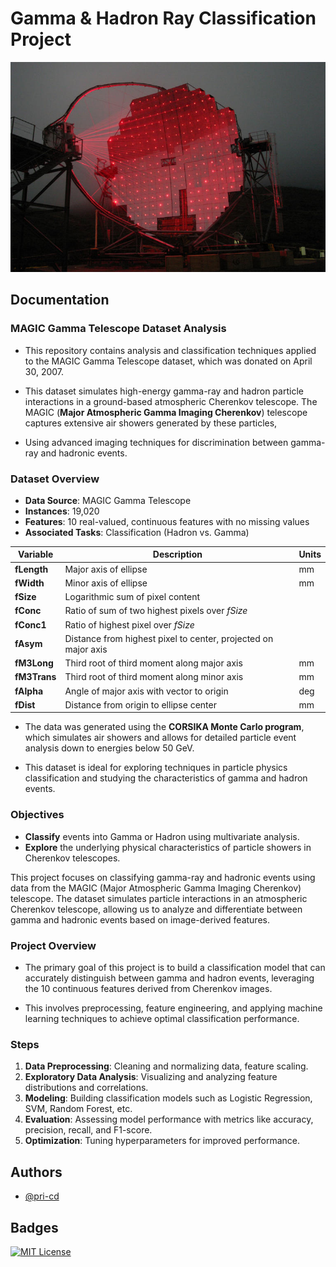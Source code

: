 # **Gamma & Hadron Ray Classification Project**

![MAGIC Telescope](./MAGIC-Telescope.jpg)

## **Documentation**

### **MAGIC Gamma Telescope Dataset Analysis**

- This repository contains analysis and classification techniques applied to the MAGIC Gamma Telescope dataset, which was donated on April 30, 2007. 

- This dataset simulates high-energy gamma-ray and hadron particle interactions in a ground-based atmospheric Cherenkov telescope. The MAGIC (**Major Atmospheric Gamma Imaging Cherenkov**) telescope captures extensive air showers generated by these particles, 

- Using advanced imaging techniques for discrimination between gamma-ray and hadronic events.

### **Dataset Overview**

- **Data Source**: MAGIC Gamma Telescope
- **Instances**: 19,020
- **Features**: 10 real-valued, continuous features with no missing values
- **Associated Tasks**: Classification (Hadron vs. Gamma)

| Variable   | Description                                         | Units |
|------------|-----------------------------------------------------|-------|
| **fLength**  | Major axis of ellipse                               | mm    |
| **fWidth**   | Minor axis of ellipse                               | mm    |
| **fSize**    | Logarithmic sum of pixel content                    |       |
| **fConc**    | Ratio of sum of two highest pixels over *fSize*     |       |
| **fConc1**   | Ratio of highest pixel over *fSize*                 |       |
| **fAsym**    | Distance from highest pixel to center, projected on major axis | |
| **fM3Long**  | Third root of third moment along major axis         | mm    |
| **fM3Trans** | Third root of third moment along minor axis         | mm    |
| **fAlpha**   | Angle of major axis with vector to origin           | deg   |
| **fDist**    | Distance from origin to ellipse center              | mm    |

- The data was generated using the **CORSIKA Monte Carlo program**, which simulates air showers and allows for detailed particle event analysis down to energies below 50 GeV. 

- This dataset is ideal for exploring techniques in particle physics classification and studying the characteristics of gamma and hadron events.

### **Objectives**
- **Classify** events into Gamma or Hadron using multivariate analysis.
- **Explore** the underlying physical characteristics of particle showers in Cherenkov telescopes.




This project focuses on classifying gamma-ray and hadronic events using data from the MAGIC (Major Atmospheric Gamma Imaging Cherenkov) telescope. The dataset simulates particle interactions in an atmospheric Cherenkov telescope, allowing us to analyze and differentiate between gamma and hadronic events based on image-derived features.

### **Project Overview**

- The primary goal of this project is to build a classification model that can accurately distinguish between gamma and hadron events, leveraging the 10 continuous features derived from Cherenkov images. 

- This involves preprocessing, feature engineering, and applying machine learning techniques to achieve optimal classification performance.


### **Steps**

1. **Data Preprocessing**: Cleaning and normalizing data, feature scaling.
2. **Exploratory Data Analysis**: Visualizing and analyzing feature distributions and correlations.
3. **Modeling**: Building classification models such as Logistic Regression, SVM, Random Forest, etc.
4. **Evaluation**: Assessing model performance with metrics like accuracy, precision, recall, and F1-score.
5. **Optimization**: Tuning hyperparameters for improved performance.


## **Authors**

- [@pri-cd](https://www.github.com/pri-cd)


## **Badges**

[![MIT License](https://img.shields.io/badge/License-MIT-green.svg)](https://choosealicense.com/licenses/mit/)

